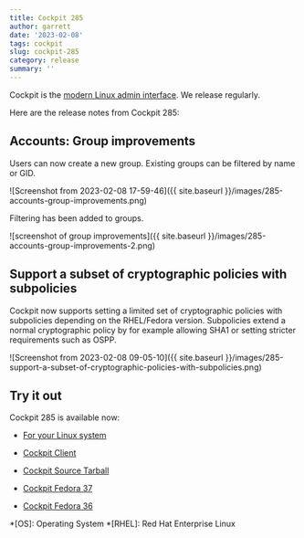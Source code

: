 ```yaml
---
title: Cockpit 285
author: garrett
date: '2023-02-08'
tags: cockpit
slug: cockpit-285
category: release
summary: ''
---
```


Cockpit is the [modern Linux admin interface](https://cockpit-project.org/).
We release regularly.

Here are the release notes from Cockpit 285:


## Accounts: Group improvements

Users can now create a new group. Existing groups can be filtered by name or GID.

![Screenshot from 2023-02-08 17-59-46]({{ site.baseurl }}/images/285-accounts-group-improvements.png)

Filtering has been added to groups.

![screenshot of group improvements]({{ site.baseurl }}/images/285-accounts-group-improvements-2.png)

## Support a subset of cryptographic policies with subpolicies

Cockpit now supports setting a limited set of cryptographic policies with subpolicies depending on the RHEL/Fedora version. Subpolicies extend a normal cryptographic policy by for example allowing SHA1 or setting stricter requirements such as OSPP.

![Screenshot from 2023-02-08 09-05-10]({{ site.baseurl }}/images/285-support-a-subset-of-cryptographic-policies-with-subpolicies.png)


## Try it out

Cockpit 285 is available now:

* [For your Linux system](https://cockpit-project.org/running.html)
* [Cockpit Client](https://flathub.org/apps/details/org.cockpit_project.CockpitClient)

* [Cockpit Source Tarball](https://github.com/cockpit-project/cockpit/releases/tag/285)
* [Cockpit Fedora 37](https://bodhi.fedoraproject.org/updates/?releases=F37&packages=cockpit)
* [Cockpit Fedora 36](https://bodhi.fedoraproject.org/updates/?releases=F36&packages=cockpit)

*[OS]: Operating System
*[RHEL]: Red Hat Enterprise Linux